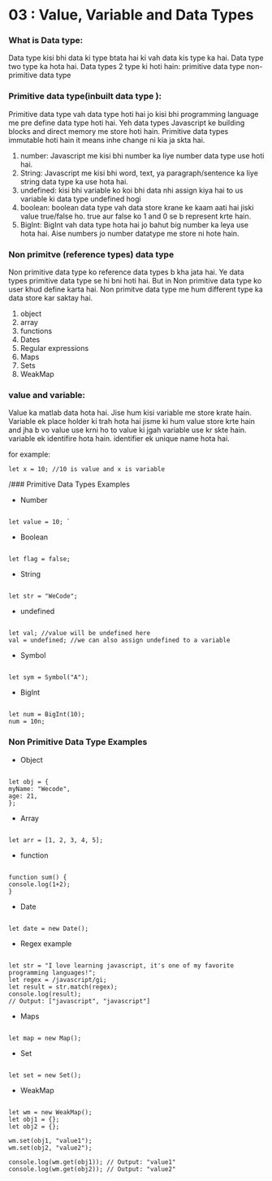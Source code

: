 # 03 : Value, Variable and Data Types

### What is Data type:

Data type kisi bhi data ki type btata hai ki vah data kis type ka hai. Data type two type ka hota hai. Data types 2 type ki hoti hain:
primitive data type
non-primitive data type

### Primitive data type(inbuilt data type ):

Primitive data type vah data type hoti hai jo kisi bhi programming language me pre define data type hoti hai. Yeh data types Javascript ke building blocks and direct memory me store hoti hain. Primitive data types immutable hoti hain it means inhe change ni kia ja skta hai.

1. number: Javascript me kisi bhi number ka liye number data type use hoti hai.
2. String: Javascript me kisi bhi word, text, ya paragraph/sentence ka liye string data type ka use hota hai.
3. undefined: kisi bhi variable ko koi bhi data nhi assign kiya hai to us variable
   ki data type undefined hogi
4. boolean: boolean data type vah data store krane ke kaam aati hai jiski value true/false ho. true aur false ko 1 and 0 se b represent krte hain.
5. BigInt: BigInt vah data type hota hai jo bahut big number ka leya use hota hai. Aise numbers jo number datatype me store ni hote hain.

### Non primitve (reference types) data type

Non primitive data type ko reference data types b kha jata hai. Ye data types primitive data type se hi bni hoti hai. But in Non primitive data type ko user khud define karta hai. Non primitve data type me hum different type ka data store kar saktay hai.

1. object
2. array
3. functions
4. Dates
5. Regular expressions
6. Maps
7. Sets
8. WeakMap

### value and variable:

Value ka matlab data hota hai. Jise hum kisi variable me store krate hain. Variable ek place holder ki trah hota hai jisme ki hum value store krte hain and jha b vo value use krni ho to value ki jgah variable use kr skte hain. variable ek identifire hota hain. identifier ek unique name hota hai.

for example:

```
let x = 10; //10 is value and x is variable
```

/### Primitive Data Types Examples

- Number

```

let value = 10; `

```

- Boolean

```

let flag = false;

```

- String

```

let str = "WeCode";

```

- undefined

```

let val; //value will be undefined here
val = undefined; //we can also assign undefined to a variable

```

- Symbol

```

let sym = Symbol("A");

```

- BigInt

```

let num = BigInt(10);
num = 10n;

```

### Non Primitive Data Type Examples

- Object

```

let obj = {
myName: "Wecode",
age: 21,
};

```

- Array

```

let arr = [1, 2, 3, 4, 5];

```

- function

```

function sum() {
console.log(1+2);
}

```

- Date

```

let date = new Date();

```

- Regex example

```

let str = "I love learning javascript, it's one of my favorite programming languages!";
let regex = /javascript/gi;
let result = str.match(regex);
console.log(result);
// Output: ["javascript", "javascript"]

```

- Maps

```

let map = new Map();

```

- Set

```

let set = new Set();

```

- WeakMap

```

let wm = new WeakMap();
let obj1 = {};
let obj2 = {};

wm.set(obj1, "value1");
wm.set(obj2, "value2");

console.log(wm.get(obj1)); // Output: "value1"
console.log(wm.get(obj2)); // Output: "value2"

```

```

```
